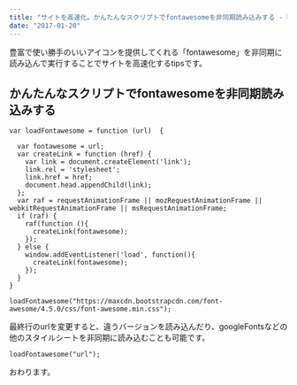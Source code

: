 ```yaml
---
title: "サイトを高速化。かんたんなスクリプトでfontawesomeを非同期読み込みする -『front-end』"
date: "2017-01-20"
---
```


豊富で使い勝手のいいアイコンを提供してくれる「fontawesome」を非同期に読み込んで実行することでサイトを高速化するtipsです。

## かんたんなスクリプトでfontawesomeを非同期読み込みする

```
var loadFontawesome = function (url)  {

  var fontawesome = url;
  var createLink = function (href) {
    var link = document.createElement('link');
    link.rel = 'stylesheet';
    link.href = href;
    document.head.appendChild(link);
  };
  var raf = requestAnimationFrame || mozRequestAnimationFrame || webkitRequestAnimationFrame || msRequestAnimationFrame;
  if (raf) {
    raf(function (){
      createLink(fontawesome);
    });
  } else {
    window.addEventListener('load', function(){
      createLink(fontawesome);
    });
  }
}

loadFontawesome("https://maxcdn.bootstrapcdn.com/font-awesome/4.5.0/css/font-awesome.min.css");

```

最終行のurlを変更すると、違うバージョンを読み込んだり、googleFontsなどの他のスタイルシートを非同期に読み込むことも可能です。

```
loadFontawesome("url");

```

おわります。
